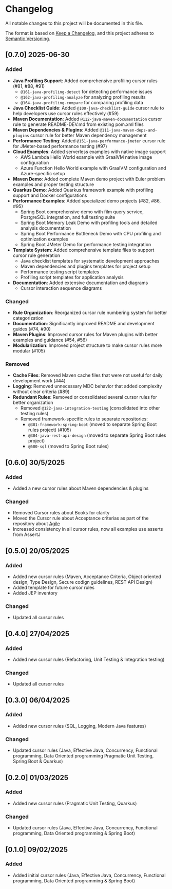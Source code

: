 # Changelog

All notable changes to this project will be documented in this file.

The format is based on [Keep a Changelog](https://keepachangelog.com/en/1.1.0/),
and this project adheres to [Semantic Versioning](https://semver.org/spec/v2.0.0.html).

## [0.7.0] 2025-06-30

### Added

- **Java Profiling Support**: Added comprehensive profiling cursor rules (#81, #88, #91)
  - `@161-java-profiling-detect` for detecting performance issues
  - `@162-java-profiling-analyze` for analyzing profiling results
  - `@164-java-profiling-compare` for comparing profiling data
- **Java Checklist Guide**: Added `@100-java-checklist-guide` cursor rule to help developers use cursor rules effectively (#59)
- **Maven Documentation**: Added `@112-java-maven-documentation` cursor rule to generate README-DEV.md from existing pom.xml files
- **Maven Dependencies & Plugins**: Added `@111-java-maven-deps-and-plugins` cursor rule for better Maven dependency management
- **Performance Testing**: Added `@151-java-performance-jmeter` cursor rule for JMeter-based performance testing (#97)
- **Cloud Examples**: Added serverless examples with native image support
  - AWS Lambda Hello World example with GraalVM native image configuration
  - Azure Function Hello World example with GraalVM configuration and Azure-specific setup
- **Maven Demo**: Added complete Maven demo project with Euler problem examples and proper testing structure
- **Quarkus Demo**: Added Quarkus framework example with profiling support and Docker configurations
- **Performance Examples**: Added specialized demo projects (#82, #86, #95)
  - Spring Boot comprehensive demo with film query service, PostgreSQL integration, and full testing suite
  - Spring Boot Memory Leak Demo with profiling tools and detailed analysis documentation
  - Spring Boot Performance Bottleneck Demo with CPU profiling and optimization examples
  - Spring Boot JMeter Demo for performance testing integration
- **Template System**: Added comprehensive template files to support cursor rule generation
  - Java checklist templates for systematic development approaches
  - Maven dependencies and plugins templates for project setup
  - Performance testing script templates
  - Profiling script templates for application analysis
- **Documentation**: Added extensive documentation and diagrams
  - Cursor interaction sequence diagrams

### Changed

- **Rule Organization**: Reorganized cursor rule numbering system for better categorization
- **Documentation**: Significantly improved README and development guides (#74, #90)
- **Maven Plugins**: Improved cursor rules for Maven plugins with better examples and guidance (#54, #56)
- **Modularization**: Improved project structure to make cursor rules more modular (#105)

### Removed

- **Cache Files**: Removed Maven cache files that were not useful for daily development work (#44)
- **Logging**: Removed unnecessary MDC behavior that added complexity without clear criteria (#89)
- **Redundant Rules**: Removed or consolidated several cursor rules for better organization
  - Removed `@122-java-integration-testing` (consolidated into other testing rules)
  - Removed framework-specific rules to separate repositories:
    - `@301-framework-spring-boot` (moved to separate Spring Boot rules project) (#105)
    - `@304-java-rest-api-design` (moved to separate Spring Boot rules project)
    - `@500-sql` (moved to Spring Boot rules)

## [0.6.0] 30/5/2025

### Added

- Added a new cursor rules about Maven dependencies & plugins

### Changed

- Removed Cursor rules about Books for clarity
- Moved the Cursor rule about Acceptance criterias as part of the repository about [Agile](https://github.com/jabrena/cursor-rules-agile)
- Increased consistency in all cursor rules, now all examples use asserts from AssertJ

## [0.5.0] 20/05/2025

### Added

- Added new cursor rules (Maven, Acceptance Criteria, Object oriented design, Type Design, Secure codign guidelines, REST API Design)
- Added template for future cursor rules
- Added JEP inventory

### Changed

- Updated all cursor rules

## [0.4.0] 27/04/2025

### Added

- Added new cursor rules (Refactoring, Unit Testing & Integration testing)

### Changed

- Updated all cursor rules

## [0.3.0] 06/04/2025

### Added

- Added new cursor rules (SQL, Logging, Modern Java features)

### Changed

- Updated cursor rules (Java, Effective Java, Concurrency, Functional programming, Data Oriented programming Pragmatic Unit Testing, Spring Boot & Quarkus)


## [0.2.0] 01/03/2025

### Added

- Added new cursor rules (Pragmatic Unit Testing, Quarkus)

### Changed

- Updated cursor rules (Java, Effective Java, Concurrency, Functional programming, Data Oriented programming & Spring Boot)

## [0.1.0] 09/02/2025

### Added

- Added initial cursor rules (Java, Effective Java, Concurrency, Functional programming, Data Oriented programming & Spring Boot)